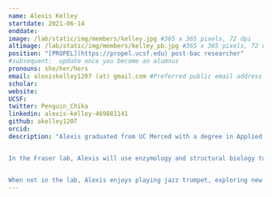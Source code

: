 ```yaml
---
name: Alexis Kelley
startdate: 2021-06-14
enddate:
image: /lab/static/img/members/kelley.jpg #365 x 365 pixels, 72 dpi
altimage: /lab/static/img/members/kelley_pb.jpg #365 x 365 pixels, 72 dpi
position: "[PROPEL](https://propel.ucsf.edu) post-bac researcher"
#subsequent:  update once you become an alumnus
pronouns: she/her/hers
email: alexiskelley1207 (at) gmail.com #Preferred public email address
scholar:
website:
UCSF:
twitter: Penguin_Chika
linkedin: alexis-kelley-469881141
github: akelley1207
orcid:
description: "Alexis graduated from UC Merced with a degree in Applied Mathematics with emphasis in Computational Biology. During undergrad, she studied prostate cancer heterogenity and used predictive modeling to study cells that undergo Intermittent Androgen Suppression Therapy with [Dr. Erica Rutter](https://www.ucmerced.edu/content/erica-rutter) at UC Merced. Alexis has also completed other projects in prostate cancer and antigen-antibody interactions at Lawrence Livermore National Laboratory and the University of Southern California.


In the Fraser lab, Alexis will use enzymology and structural biology to identify PROSS mutants of mouse Acidic Mammalian Chitinase (mAMCase) that improve expression and solubility in bacteria, and enzyme activity against complex chitin substrates.


When not in the lab, Alexis enjoys playing jazz trumpet, exploring new places, and relaxing at home."
---
```

